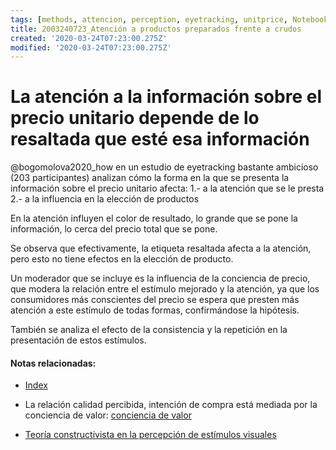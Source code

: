 ```yaml
---
tags: [methods, attencion, perception, eyetracking, unitprice, Notebooks/attention, Notebooks/perception, priceconciusness]
title: 2003240723_Atención a productos preparados frente a crudos
created: '2020-03-24T07:23:00.275Z'
modified: '2020-03-24T07:23:00.275Z'
---
```


# La atención a la información sobre el precio unitario depende de lo resaltada que esté esa información

@bogomolova2020_how en un estudio de eyetracking bastante ambicioso (203 participantes) analizan cómo la forma en la que se presenta la información sobre el precio unitario afecta:
1.- a la atención que se le presta
2.- a la influencia en la elección de productos

En la atención influyen el color de resultado, lo grande que se pone la información, lo cerca del precio total que se pone.

Se observa que efectivamente, la etiqueta resaltada afecta a la atención, pero esto no tiene efectos en la elección de producto.

Un moderador que se incluye es la influencia de la conciencia de precio, que modera la relación entre el estímulo mejorado y la atención, ya que los consumidores más conscientes del precio se espera que presten más atención a este estímulo de todas formas, confirmándose la hipótesis.

También se analiza el efecto de la consistencia y la repetición en la presentación de estos estímulos.

#### Notas relacionadas: 

- [Index](_2003101705_index.md)

- La relación calidad percibida, intención de compra está mediada por la conciencia de valor: [conciencia de valor](2003091917_concienciavalor_modera_calidad_intencion.md)

- [Teoría constructivista en la percepción de estímulos visuales](2003161131_unificacion_percepcion_ecologia_construccion.md)
